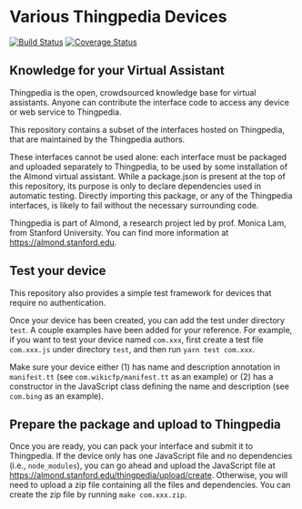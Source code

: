 # Various Thingpedia Devices

[![Build Status](https://travis-ci.com/Stanford-Mobisocial-IoT-Lab/thingpedia-common-devices.svg?branch=master)](https://travis-ci.com/Stanford-Mobisocial-IoT-Lab/thingpedia-common-devices) [![Coverage Status](https://coveralls.io/repos/github/Stanford-Mobisocial-IoT-Lab/thingpedia-common-devices/badge.svg?branch=master)](https://coveralls.io/github/Stanford-Mobisocial-IoT-Lab/thingpedia-common-devices?branch=master)

## Knowledge for your Virtual Assistant

Thingpedia is the open, crowdsourced knowledge base for virtual assistants.
Anyone can contribute the interface code to access any device or
web service to Thingpedia.

This repository contains a subset of the interfaces hosted
on Thingpedia, that are maintained by the Thingpedia authors.

These interfaces cannot be used alone: each interface must be packaged
and uploaded separately to Thingpedia, to be used by some installation
of the Almond virtual assistant.
While a package.json is present at the top of this repository, its purpose
is only to declare dependencies used in automatic testing. Directly importing
this package, or any of the Thingpedia interfaces, is likely to fail without
the necessary surrounding code.

Thingpedia is part of Almond, a research project led by
prof. Monica Lam, from Stanford University.  You can find more
information at <https://almond.stanford.edu>.

## Test your device
This repository also provides a simple test framework for devices 
that require no authentication. 

Once your device has been created, you can add the test under directory `test`. 
A couple examples have been added for your reference. 
For example, if you want to test your device named `com.xxx`, 
first create a test file `com.xxx.js` under directory `test`, 
and then run `yarn test com.xxx`.

Make sure your device either (1) has name and description annotation in `manifest.tt`
(see `com.wikicfp/manifest.tt` as an example) or (2) has a constructor
in the JavaScript class defining the name and description (see `com.bing` as an example).


## Prepare the package and upload to Thingpedia
Once you are ready, you can pack your interface and submit it to Thingpedia. 
If the device only has one JavaScript file and no dependencies (i.e., `node_modules`), 
you can go ahead and upload the JavaScript file at <https://almond.stanford.edu/thingpedia/upload/create>.
Otherwise, you will need to upload a zip file containing all the files and dependencies.
You can create the zip file by running `make com.xxx.zip`.